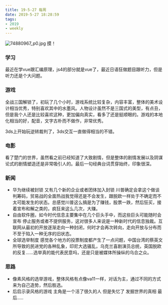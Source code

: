 ```yaml
---
title: 19-5-27 每周
date: 2019-5-27 18:28:59
tags: 
- 2019
- weekly
---
```


![74880967_p0.jpg](https://i.loli.net/2019/05/27/5ceb3914c1ba528918.jpg)
摸！
<!-- more-->
### 学习
最近在学vue跟汇编原理，js4的部分就是vue了，最近日语狂做题目跟听力，但是听力还是个大问题。

### 游戏
全战三国解锁了，初玩了几个小时，游戏系统比较复杂，内容丰富，整体的美术设计相当优秀，特别喜欢其中的水墨风。人物设计虽然不是三国式的美型，有点丑，但是我个人还是比较喜欢这种，更加偏向真实，看多了还是挺顺眼的。游戏的本地化相当的好，配音，文字古朴而不做作，非常优秀。

3ds上开始玩逆转裁判了，3ds交互一直做得相当的不错。

### 电影
看了楚门的世界，虽然看之前已经知道了大致剧情，但是整体的剧情发展以及阴谋论式的剧情塑造还是非常吸引人的。最后一句经典台词贯穿始终，印象很深。

### 新闻
- 华为继续被封锁 又有几个新的企业或者团体加入封锁 川普确定会拿这个做谈判筹码，贸易战的全面热战我觉得还是不会发生，跟脱欧一样处于不确定而不太可能发生的状态。总感觉川普这么搞是为了赚钱，股票一跌，然后狂买，接着宣布和解之类的，疯狂来这么几次，大赚。
- 自由软件圈，如今时代信息主要集中在几个巨头手中，而这些巨头可能随时会宣布 停止服务或者不提供服务，这对很多人来说是一种新时代的信息独裁。互联网从最初的开放逐渐走向一种封闭，何时才会再次转向，走向开放与分布而不至于陷入一种无序的旧状态。
- 全球选举制度 感觉各个地方的投票制度都产生了一点问题，中国台湾的蔡英文所导致的民进党的各种乱象，印尼大选骚乱，乌克兰喜剧演员总统，英国脱欧的反复......选举真的能代表民意吗，还是只是被媒体所操纵的乌合之众。

### 思路
- 像素风格的选举游戏，整体风格有点像va11一样，对话为主，通过不同的方式来为自己造势，然后胜选。
- 后启示录风格的游戏 主角是一个活了很久的人 但是失忆了 发掘世界的真相 最后.....
